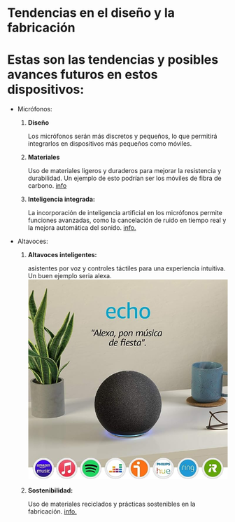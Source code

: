 # Tendencias en el diseño y la fabricación
# Estas son las tendencias y posibles avances futuros en estos dispositivos:
 * Micrófonos:

    1. **Diseño**

        Los micrófonos serán más discretos y  pequeños, lo que permitirá integrarlos  en dispositivos más pequeños como móviles.

    2. **Materiales**

        Uso de materiales ligeros y duraderos para mejorar la resistencia y durabilidad.
        Un ejemplo de esto podrían ser los móviles de fibra de carbono. [info](https://blog.masmovil.es/moviles-fibra-carbono/)

    3. **Inteligencia integrada:**

         La incorporación de inteligencia artificial en los micrófonos permite funciones avanzadas, como la cancelación de ruido en tiempo real y la mejora automática del sonido. [info.](https://www.asus.com/latin/support/faq/1043498/#:~:text=Acerca%20de%20la%20cancelaci%C3%B3n%20de%20ruido%20AI&text=A%20trav%C3%A9s%20de%20la%20base,otras%20formas%20de%20ruido%20ambiental.)

* Altavoces:

    1. **Altavoces inteligentes:**

         asistentes por voz y controles táctiles para una experiencia intuitiva.
         Un buen ejemplo seria alexa.  ![alexa](/img/alexa.jpg)

    2. **Sostenibilidad:**

        Uso de materiales reciclados y prácticas sostenibles en la fabricación. [info.](https://www.elespanol.com/omicrono/hardware/20211208/sonos-anuncia-plan-sostenibilidad-cambiaran-altavoces/632937081_0.html)